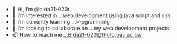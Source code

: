 - 👋 Hi, I’m @bida21-020t
- 👀 I’m interested in ...web development using java script and css
- 🌱 I’m currently learning ...Programming
- 💞️ I’m looking to collaborate on ...my web development projects
- 📫 How to reach me ...Bida21-020@thuto.bac.ac.bw

<!---
bida21-020t/bida21-020t is a ✨ special ✨ repository because its `README.md` (this file) appears on your GitHub profile.
You can click the Preview link to take a look at your changes.
--->
